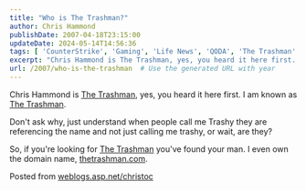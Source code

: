 ```yaml
---
title: "Who is The Trashman?"
author: Chris Hammond
publishDate: 2007-04-18T23:15:00
updateDate: 2024-05-14T14:56:36
tags: [ 'CounterStrike', 'Gaming', 'Life News', 'QODA', 'The Trashman' ]
excerpt: "Chris Hammond is The Trashman, yes, you heard it here first. I am known as The Trashman. Don&#39;t ask why, just understand when people call me Trashy they are referencing the name and&nbsp;not just calling me trashy, or wait, are they? So, if you&#39;re looking for The Trashman you&#39;ve found your man. I even own the domain name, www.thetrashman.com. &nbsp;Posted from... "
url: /2007/who-is-the-trashman  # Use the generated URL with year
---
```

<p>Chris Hammond is <a href="https://www.chrishammond.com/" >The Trashman</a>, yes, you heard it here first. I am known as <a href="https://www.chrishammond.com/" >The Trashman</a>.</p>  <p>Don&#39;t ask why, just understand when people call me Trashy they are referencing the name and&nbsp;not just calling me trashy, or wait, are they?</p>  <p>So, if you&#39;re looking for <a href="https://www.chrishammond.com/" >The Trashman</a> you&#39;ve found your man. I even own the domain name, <a href="https://www.thetrashman.com/" >thetrashman.com</a>.</p>   <p>Posted from <a href="https://weblogs.asp.net/christoc/" >weblogs.asp.net/christoc</a></p> 
